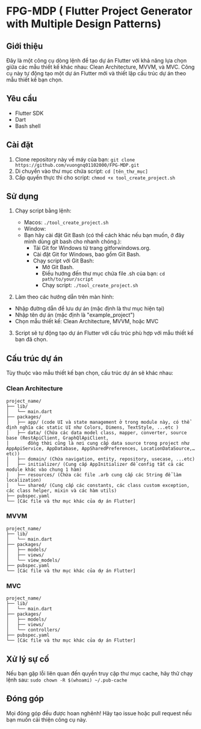 # FPG-MDP ( Flutter Project Generator with Multiple Design Patterns)

## Giới thiệu

Đây là một công cụ dòng lệnh để tạo dự án Flutter với khả năng lựa chọn giữa các mẫu thiết kế khác nhau: Clean Architecture, MVVM, và MVC. Công cụ này tự động tạo một dự án Flutter mới và thiết lập cấu trúc dự án theo mẫu thiết kế bạn chọn.

## Yêu cầu

- Flutter SDK
- Dart
- Bash shell

## Cài đặt

1. Clone repository này về máy của bạn:
`git clone https://github.com/vuongnq01102000/FPG-MDP.git`
2. Di chuyển vào thư mục chứa script:
`cd [tên_thư_mục]`
3. Cấp quyền thực thi cho script:
`chmod +x tool_create_project.sh`

## Sử dụng

1. Chạy script bằng lệnh: 
   - Macos: `./tool_create_project.sh`
   - Window:
    - Bạn hãy cài đặt Git Bash (có thể cách khác nếu bạn muốn, ở đây mình dùng git bash cho nhanh chóng.):
    	- Tải Git for Windows từ trang gitforwindows.org.
     	- Cài đặt Git for Windows, bao gồm Git Bash.
      	- Chạy script với Git Bash:
      		- Mở Git Bash.
      	 	- Điều hướng đến thư mục chứa file .sh của bạn: `cd path/to/your/script`
      	  	- Chạy script: `./tool_create_project.sh`
      	 
      
3. Làm theo các hướng dẫn trên màn hình:
- Nhập đường dẫn để lưu dự án (mặc định là thư mục hiện tại)
- Nhập tên dự án (mặc định là "example_project")
- Chọn mẫu thiết kế: Clean Architecture, MVVM, hoặc MVC

3. Script sẽ tự động tạo dự án Flutter với cấu trúc phù hợp với mẫu thiết kế bạn đã chọn.

## Cấu trúc dự án

Tùy thuộc vào mẫu thiết kế bạn chọn, cấu trúc dự án sẽ khác nhau:

### Clean Architecture
```
project_name/
├── lib/
│   └── main.dart
├── packages/
│   ├── app/ (code UI và state management ở trong module này, có thể định nghĩa các static UI như Colors, Dimens, TextStyle, ...etc )
│   ├── data/ (Chứa các data model class, mapper, converter, source base (RestApiClient, GraphQlApiClient, 
│       đồng thời cũng là nơi cung cấp data source trong project như AppApiService, AppDatabase, AppSharedPreferences, LocationDataSource,…etc))
│   ├── domain/ (Chứa navigation, entity, repository, usecase, ...etc)
│   ├── initializer/ (Cung cấp AppInitializer để config tất cả các module khác vào chung 1 hàm)
│   ├── resources/ (Chứa các file .arb cung cấp các String để làm localization)
│   └── shared/ (Cung cấp các constants, các class custom exception, các class helper, mixin và các hàm utils)
├── pubspec.yaml
└── [Các file và thư mục khác của dự án Flutter]
```

### MVVM
```
project_name/
├── lib/
│   └── main.dart
├── packages/
│   ├── models/ 
│   ├── views/
│   └── view_models/
├── pubspec.yaml
└── [Các file và thư mục khác của dự án Flutter]
```
### MVC
```
project_name/
├── lib/
│   └── main.dart
├── packages/
│   ├── models/
│   ├── views/
│   └── controllers/
├── pubspec.yaml
└── [Các file và thư mục khác của dự án Flutter]
```

## Xử lý sự cố

Nếu bạn gặp lỗi liên quan đến quyền truy cập thư mục cache, hãy thử chạy lệnh sau: `sudo chown -R $(whoami) ~/.pub-cache`

## Đóng góp

Mọi đóng góp đều được hoan nghênh! Hãy tạo issue hoặc pull request nếu bạn muốn cải thiện công cụ này.
